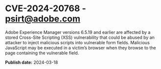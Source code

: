 # CVE-2024-20768 - psirt@adobe.com

Adobe Experience Manager versions 6.5.19 and earlier are affected by a stored Cross-Site Scripting (XSS) vulnerability that could be abused by an attacker to inject malicious scripts into vulnerable form fields. Malicious JavaScript may be executed in a victim’s browser when they browse to the page containing the vulnerable field.

**Publish date:** 2024-03-18
